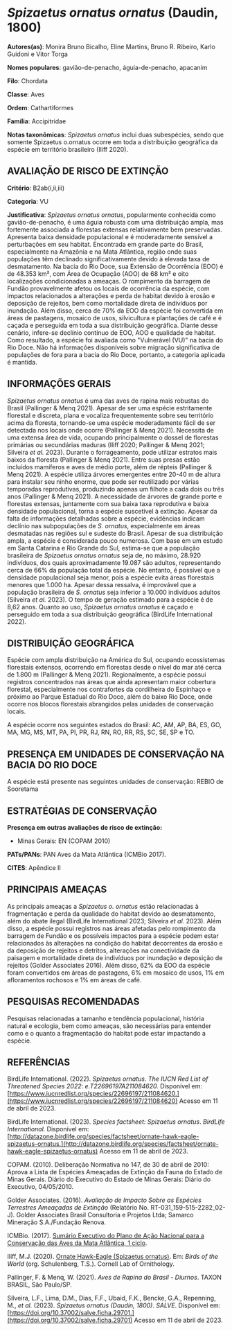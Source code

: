 # *Spizaetus ornatus ornatus* (Daudin, 1800)

**Autores(as)**: Monira Bruno Bicalho, Eline Martins, Bruno R. Ribeiro, Karlo Guidoni e Vitor Torga

**Nomes populares**: gavião-de-penacho, águia-de-penacho, apacanim

**Filo**: Chordata

**Classe**: Aves

**Ordem**: Cathartiformes

**Família**: Accipitridae

**Notas taxonômicas**: *Spizaetus ornatus* inclui duas subespécies, sendo que somente Spizaetus o.ornatus ocorre em toda a distribuição geográfica da espécie em território brasileiro (Iliff 2020).

## AVALIAÇÃO DE RISCO DE EXTINÇÃO

**Critério**: B2ab(i,ii,iii)

**Categoria**: VU

**Justificativa**: *Spizaetus ornatus ornatus*, popularmente conhecida como gavião-de-penacho, é uma águia robusta com uma distribuição ampla, mas fortemente associada a florestas extensas relativamente bem preservadas. Apresenta baixa densidade populacional e é moderadamente sensível a perturbações em seu habitat. Encontrada em grande parte do Brasil, especialmente na Amazônia e na Mata Atlântica, região onde suas populações têm declinado significativamente devido à elevada taxa de desmatamento. Na bacia do Rio Doce, sua Extensão de Ocorrência (EOO) é de 48.353 km², com Área de Ocupação (AOO) de 68 km² e oito localizações condicionadas a ameaças. O rompimento da barragem de Fundão provavelmente afetou os locais de ocorrência da espécie, com impactos relacionados a alterações e perda de habitat devido à erosão e deposição de rejeitos, bem como mortalidade direta de indivíduos por inundação.  Além disso, cerca de 70% da EOO da espécie foi
convertida em áreas de pastagens, mosaico de usos, silvicultura e plantações de café e é caçada e perseguida em toda a sua distribuição geográfica. Diante desse cenário, infere-se declínio contínuo de EOO, AOO e qualidade de habitat.  Como resultado, a espécie foi avaliada como "Vulnerável (VU)" na bacia do Rio Doce. Não há informações disponíveis sobre migração significativa de populações de fora para a bacia do Rio Doce, portanto, a categoria aplicada é mantida.

## INFORMAÇÕES GERAIS

*Spizaetus ornatus ornatus* é uma das aves de rapina mais robustas do Brasil (Pallinger & Menq 2021). Apesar de ser uma espécie estritamente florestal e discreta, plana e vocaliza frequentemente sobre seu território acima da floresta, tornando-se uma espécie moderadamente fácil de ser detectada nos locais onde ocorre (Pallinger & Menq 2021).  Necessita de uma extensa área de vida, ocupando principalmente o dossel de florestas primárias ou secundárias maduras (Iliff 2020; Pallinger & Menq 2021; Silveira *et al.* 2023). Durante o forrageamento, pode utilizar estratos mais baixos da floresta (Pallinger & Menq 2021). Entre suas presas estão incluídos mamíferos e aves de médio porte, além de répteis (Pallinger & Menq 2021). A espécie utiliza árvores emergentes entre 20-40 m de altura para instalar seu ninho enorme, que pode ser reutilizado por várias temporadas reprodutivas, produzindo apenas um filhote a cada dois ou três anos (Pallinger & Menq 2021). A necessidade de
árvores de grande porte e florestas extensas, juntamente com sua baixa taxa reprodutiva e baixa densidade populacional, torna a espécie suscetível à extinção. Apesar da falta de informações detalhadas sobre a espécie, evidências indicam declínio nas subpopulações de *S. ornatus*, especialmente em áreas desmatadas nas regiões sul e sudeste do Brasil.  Apesar de sua distribuição ampla, a espécie é considerada pouco numerosa. Com base em um estudo em Santa Catarina e Rio Grande do Sul, estima-se que a população brasileira de *Spizaetus ornatus ornatus* seja de, no máximo, 28.920 indivíduos, dos quais aproximadamente 19.087 são adultos, representando cerca de 66% da população total da espécie. No entanto, é possível que a densidade populacional seja menor, pois a espécie evita áreas florestais menores que 1.000 ha. Apesar dessa ressalva, é improvável que a população brasileira de *S. ornatus* seja inferior a 10.000 indivíduos adultos (Silveira *et al.*
2023). O tempo de geração estimado para a espécie é de 8,62 anos. Quanto ao uso, *Spizaetus ornatus ornatus* é caçado e perseguido em toda a sua distribuição geográfica (BirdLife International 2022).

## DISTRIBUIÇÃO GEOGRÁFICA

Espécie com ampla distribuição na América do Sul, ocupando ecossistemas florestais extensos, ocorrendo em florestas desde o nível do mar até cerca de 1.800 m (Pallinger & Menq 2021). Regionalmente, a espécie possui registros concentrados nas áreas que ainda apresentam maior cobertura florestal, especialmente nos contrafortes da cordilheira do Espinhaço e próximo ao Parque Estadual do Rio Doce, além do baixo Rio Doce, onde ocorre nos blocos florestais abrangidos pelas unidades de conservação locais.

A espécie ocorre nos seguintes estados do Brasil: AC, AM, AP, BA, ES, GO, MA, MG, MS, MT, PA, PI, PR, RJ, RN, RO, RR, RS, SC, SE, SP e TO.

## PRESENÇA EM UNIDADES DE CONSERVAÇÃO NA BACIA DO RIO DOCE

A espécie está presente nas seguintes unidades de conservação: REBIO de Sooretama

## ESTRATÉGIAS DE CONSERVAÇÃO

**Presença em outras avaliações de risco de extinção:**

-   Minas Gerais: EN (COPAM 2010)

**PATs/PANs**: PAN Aves da Mata Atlântica (ICMBio 2017).

**CITES**: Apêndice II

## PRINCIPAIS AMEAÇAS

As principais ameaças a *Spizaetus o. ornatus* estão relacionadas à fragmentação e perda da qualidade do habitat devido ao desmatamento, além do abate ilegal (BirdLife International 2023; Silveira *et al.* 2023). Além disso, a espécie possui registros nas áreas afetadas pelo rompimento da barragem de Fundão e os possíveis impactos para a espécie podem estar relacionados às alterações na condição do habitat decorrentes da erosão e da deposição de rejeitos e detritos, alterações na conectividade da paisagem e mortalidade direta de indivíduos por inundação e deposição de rejeitos (Golder Associates 2016). Além disso, 62% da EOO da espécie foram convertidos em áreas de pastagens, 6% em mosaico de usos, 1% em afloramentos rochosos e 1% em áreas de café.

## PESQUISAS RECOMENDADAS

Pesquisas relacionadas a tamanho e tendência populacional, história natural e ecologia, bem como ameaças, são necessárias para entender como e o quanto a fragmentação do habitat pode estar impactando a espécie.

## REFERÊNCIAS

BirdLife International. (2022). *Spizaetus ornatus*. *The IUCN Red List of Threatened Species 2022: e.T22696197A211084620.* Disponível em: [https://www.iucnredlist.org/species/22696197/211084620.](https://www.iucnredlist.org/species/22696197/211084620) Acesso em 11 de abril de 2023.

BirdLife International. (2023). *Species factsheet: Spizaetus ornatus*.  *BirdLife International*. Disponível em: [http://datazone.birdlife.org/species/factsheet/ornate-hawk-eagle-spizaetus-ornatus.](http://datazone.birdlife.org/species/factsheet/ornate-hawk-eagle-spizaetus-ornatus) Acesso em 11 de abril de 2023.

COPAM. (2010). Deliberação Normativa no 147, de 30 de abril de 2010: Aprova a Lista de Espécies Ameaçadas de Extinção da Fauna do Estado de Minas Gerais. Diário do Executivo do Estado de Minas Gerais: Diário do Executivo, 04/05/2010.

Golder Associates. (2016). *Avaliação de Impacto Sobre as Espécies Terrestres Ameaçadas de Extinção* (Relatório No.  RT-031_159-515-2282_02-J). Golder Associates Brasil Consultoria e Projetos Ltda; Samarco Mineração S.A./Fundação Renova.

ICMBio. (2017). [Sumário Executivo do Plano de Ação Nacional para a Conservação das Aves da Mata Atlântica, 1 ciclo](https://www.gov.br/icmbio/pt-br/assuntos/biodiversidade/pan/pan-aves-da-mata-atlantica).

Iliff, M.J. (2020). [Ornate Hawk-Eagle (Spizaetus ornatus)](https://doi.org/10.2173/bow.orheag1.01). Em: *Birds of the World* (org. Schulenberg, T.S.). Cornell Lab of Ornithology.

Pallinger, F. & Menq, W. (2021). *Aves de Rapina do Brasil - Diurnos*.  TAXON BRASIL, São Paulo/SP.

Silveira, L.F., Lima, D.M., Dias, F.F., Ubaid, F.K., Bencke, G.A., Repenning, M., *et al.* (2023). *Spizaetus ornatus (Daudin, 1800)*.  *SALVE*. Disponível em: [https://doi.org/10.37002/salve.ficha.29701.](https://doi.org/10.37002/salve.ficha.29701) Acesso em 11 de abril de 2023.
